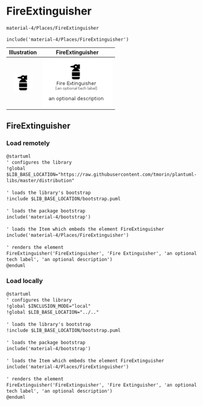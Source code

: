 # FireExtinguisher


```text
material-4/Places/FireExtinguisher
```

```text
include('material-4/Places/FireExtinguisher')
```



| Illustration | FireExtinguisher |
| :---: | :---: |
| ![illustration for Illustration](../../material-4/Places/FireExtinguisher.png) | ![illustration for FireExtinguisher](../../material-4/Places/FireExtinguisher.Local.png) |




## FireExtinguisher

### Load remotely
```plantuml
@startuml
' configures the library
!global $LIB_BASE_LOCATION="https://raw.githubusercontent.com/tmorin/plantuml-libs/master/distribution"

' loads the library's bootstrap
!include $LIB_BASE_LOCATION/bootstrap.puml

' loads the package bootstrap
include('material-4/bootstrap')

' loads the Item which embeds the element FireExtinguisher
include('material-4/Places/FireExtinguisher')

' renders the element
FireExtinguisher('FireExtinguisher', 'Fire Extinguisher', 'an optional tech label', 'an optional description')
@enduml
```

### Load locally
```plantuml
@startuml
' configures the library
!global $INCLUSION_MODE="local"
!global $LIB_BASE_LOCATION="../.."

' loads the library's bootstrap
!include $LIB_BASE_LOCATION/bootstrap.puml

' loads the package bootstrap
include('material-4/bootstrap')

' loads the Item which embeds the element FireExtinguisher
include('material-4/Places/FireExtinguisher')

' renders the element
FireExtinguisher('FireExtinguisher', 'Fire Extinguisher', 'an optional tech label', 'an optional description')
@enduml
```

